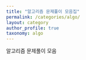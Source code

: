 ```yaml
---
title: "알고리즘 문제풀이 모음집"
permalink: /categories/algo/
layout: category
author_profile: true
taxonomy: algo
---
```


알고리즘 문제풀이 모음